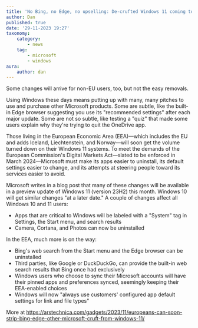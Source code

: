 ```yaml
---
title: 'No Bing, no Edge, no upselling: De-crufted Windows 11 coming to Europe soon'
author: Dan
published: true
date: '29-11-2023 19:27'
taxonomy:
    category:
        - news
    tag:
        - microsoft
        - windows
aura:
    author: dan
---
```


Some changes will arrive for non-EU users, too, but not the easy removals.

Using Windows these days means putting up with many, many pitches to use and purchase other Microsoft products. Some are subtle, like the built-in Edge browser suggesting you use its "recommended settings" after each major update. Some are not so subtle, like testing a "quiz" that made some users explain why they're trying to quit the OneDrive app.

Those living in the European Economic Area (EEA)—which includes the EU and adds Iceland, Liechtenstein, and Norway—will soon get the volume turned down on their Windows 11 systems. To meet the demands of the European Commission's Digital Markets Act—slated to be enforced in March 2024—Microsoft must make its apps easier to uninstall, its default settings easier to change, and its attempts at steering people toward its services easier to avoid.

Microsoft writes in a blog post that many of these changes will be available in a preview update of Windows 11 (version 23H2) this month. Windows 10 will get similar changes "at a later date." A couple of changes affect all Windows 10 and 11 users:

* Apps that are critical to Windows will be labeled with a "System" tag in Settings, the Start menu, and search results
* Camera, Cortana, and Photos can now be uninstalled

In the EEA, much more is on the way:

* Bing's web search from the Start menu and the Edge browser can be uninstalled
* Third parties, like Google or DuckDuckGo, can provide the built-in web search results that Bing once had exclusively
* Windows users who choose to sync their Microsoft accounts will have their pinned apps and preferences synced, seemingly keeping their EEA-enabled choices
* Windows will now "always use customers' configured app default settings for link and file types"

More at https://arstechnica.com/gadgets/2023/11/europeans-can-soon-strip-bing-edge-other-microsoft-cruft-from-windows-11/